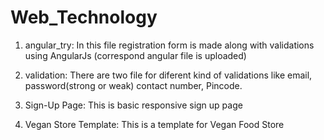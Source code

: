# Web_Technology
1) angular_try:
      In this file registration form is made along with validations using AngularJs (correspond angular file is uploaded)
      
2) validation:
      There are two file for diferent kind of validations like email, password(strong or weak) contact number, Pincode.

3) Sign-Up Page:
      This is basic responsive sign up page 
      
4) Vegan Store Template:
      This is a template for Vegan Food Store
